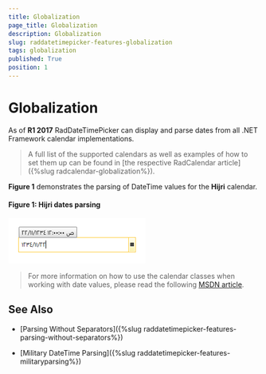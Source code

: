 ```yaml
---
title: Globalization
page_title: Globalization
description: Globalization
slug: raddatetimepicker-features-globalization
tags: globalization
published: True
position: 1
---
```


# Globalization

As of **R1 2017** RadDateTimePicker can display and parse dates from all .NET Framework calendar implementations.

>A full list of the supported calendars as well as examples of how to set them up can be found in [the respective RadCalendar article]({%slug radcalendar-globalization%}).

**Figure 1** demonstrates the parsing of DateTime values for the **Hijri** calendar.

#### __Figure 1: Hijri dates parsing__

![Hijri dates parsing](images/datetimepicker-hijri-support.png)

>For more information on how to use the calendar classes when working with date values, please read the following [MSDN article](https://msdn.microsoft.com/en-us/library/82aak18x).

## See Also

* [Parsing Without Separators]({%slug raddatetimepicker-features-parsing-without-separators%})

* [Military DateTime Parsing]({%slug raddatetimepicker-features-militaryparsing%})